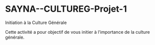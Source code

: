 # SAYNA--CULTUREG-Projet-1
Initiation à la Culture Générale


Cette activité a pour objectif de vous initier à l’importance de la culture générale.
